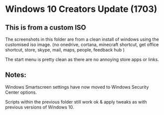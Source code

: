 # Windows 10 Creators Update (1703)

## This is from a custom ISO

The screenshots in this folder are from a clean install of windows using the customised iso image. (no onedrive, cortana, minecraft shortcut, get office shortcut, store, skype, mail, maps, people, feedback hub )

The start menu is pretty clean as there are no annoying store apps or links.

## Notes:

Windows Smartscreen settings have now moved to Windows Security Center options.

Scripts within the previous folder still work ok & apply tweaks as with previous versions of Windows 10.
